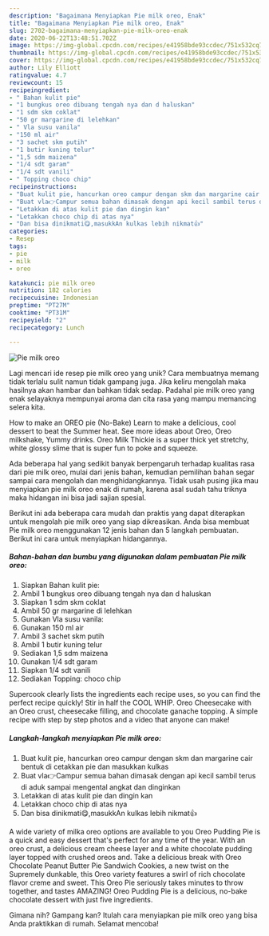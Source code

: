 ```yaml
---
description: "Bagaimana Menyiapkan Pie milk oreo, Enak"
title: "Bagaimana Menyiapkan Pie milk oreo, Enak"
slug: 2702-bagaimana-menyiapkan-pie-milk-oreo-enak
date: 2020-06-22T13:48:51.702Z
image: https://img-global.cpcdn.com/recipes/e41958bde93ccdec/751x532cq70/pie-milk-oreo-foto-resep-utama.jpg
thumbnail: https://img-global.cpcdn.com/recipes/e41958bde93ccdec/751x532cq70/pie-milk-oreo-foto-resep-utama.jpg
cover: https://img-global.cpcdn.com/recipes/e41958bde93ccdec/751x532cq70/pie-milk-oreo-foto-resep-utama.jpg
author: Lily Elliott
ratingvalue: 4.7
reviewcount: 15
recipeingredient:
- " Bahan kulit pie"
- "1 bungkus oreo dibuang tengah nya dan d haluskan"
- "1 sdm skm coklat"
- "50 gr margarine di lelehkan"
- " Vla susu vanila"
- "150 ml air"
- "3 sachet skm putih"
- "1 butir kuning telur"
- "1,5 sdm maizena"
- "1/4 sdt garam"
- "1/4 sdt vanili"
- " Topping choco chip"
recipeinstructions:
- "Buat kulit pie, hancurkan oreo campur dengan skm dan margarine cair bentuk di cetakkan pie dan masukkan kulkas"
- "Buat vla👉Campur semua bahan dimasak dengan api kecil sambil terus di aduk sampai mengental angkat dan dinginkan"
- "Letakkan di atas kulit pie dan dingin kan"
- "Letakkan choco chip di atas nya"
- "Dan bisa dinikmati😋,masukkAn kulkas lebih nikmat👍"
categories:
- Resep
tags:
- pie
- milk
- oreo

katakunci: pie milk oreo 
nutrition: 182 calories
recipecuisine: Indonesian
preptime: "PT27M"
cooktime: "PT31M"
recipeyield: "2"
recipecategory: Lunch

---
```



![Pie milk oreo](https://img-global.cpcdn.com/recipes/e41958bde93ccdec/751x532cq70/pie-milk-oreo-foto-resep-utama.jpg)

Lagi mencari ide resep pie milk oreo yang unik? Cara membuatnya memang tidak terlalu sulit namun tidak gampang juga. Jika keliru mengolah maka hasilnya akan hambar dan bahkan tidak sedap. Padahal pie milk oreo yang enak selayaknya mempunyai aroma dan cita rasa yang mampu memancing selera kita.

How to make an OREO pie (No-Bake) Learn to make a delicious, cool dessert to beat the Summer heat. See more ideas about Oreo, Oreo milkshake, Yummy drinks. Oreo Milk Thickie is a super thick yet stretchy, white glossy slime that is super fun to poke and squeeze.

Ada beberapa hal yang sedikit banyak berpengaruh terhadap kualitas rasa dari pie milk oreo, mulai dari jenis bahan, kemudian pemilihan bahan segar sampai cara mengolah dan menghidangkannya. Tidak usah pusing jika mau menyiapkan pie milk oreo enak di rumah, karena asal sudah tahu triknya maka hidangan ini bisa jadi sajian spesial.


Berikut ini ada beberapa cara mudah dan praktis yang dapat diterapkan untuk mengolah pie milk oreo yang siap dikreasikan. Anda bisa membuat Pie milk oreo menggunakan 12 jenis bahan dan 5 langkah pembuatan. Berikut ini cara untuk menyiapkan hidangannya.

<!--inarticleads1-->

##### Bahan-bahan dan bumbu yang digunakan dalam pembuatan Pie milk oreo:

1. Siapkan  Bahan kulit pie:
1. Ambil 1 bungkus oreo dibuang tengah nya dan d haluskan
1. Siapkan 1 sdm skm coklat
1. Ambil 50 gr margarine di lelehkan
1. Gunakan  Vla susu vanila:
1. Gunakan 150 ml air
1. Ambil 3 sachet skm putih
1. Ambil 1 butir kuning telur
1. Sediakan 1,5 sdm maizena
1. Gunakan 1/4 sdt garam
1. Siapkan 1/4 sdt vanili
1. Sediakan  Topping: choco chip


Supercook clearly lists the ingredients each recipe uses, so you can find the perfect recipe quickly! Stir in half the COOL WHIP. Oreo Cheesecake with an Oreo crust, cheesecake filling, and chocolate ganache topping. A simple recipe with step by step photos and a video that anyone can make! 

<!--inarticleads2-->

##### Langkah-langkah menyiapkan Pie milk oreo:

1. Buat kulit pie, hancurkan oreo campur dengan skm dan margarine cair bentuk di cetakkan pie dan masukkan kulkas
1. Buat vla👉Campur semua bahan dimasak dengan api kecil sambil terus di aduk sampai mengental angkat dan dinginkan
1. Letakkan di atas kulit pie dan dingin kan
1. Letakkan choco chip di atas nya
1. Dan bisa dinikmati😋,masukkAn kulkas lebih nikmat👍


A wide variety of milka oreo options are available to you Oreo Pudding Pie is a quick and easy dessert that&#39;s perfect for any time of the year. With an oreo crust, a delicious cream cheese layer and a white chocolate pudding layer topped with crushed oreos and. Take a delicious break with Oreo Chocolate Peanut Butter Pie Sandwich Cookies, a new twist on the Supremely dunkable, this Oreo variety features a swirl of rich chocolate flavor creme and sweet. This Oreo Pie seriously takes minutes to throw together, and tastes AMAZING! Oreo Pudding Pie is a delicious, no-bake chocolate dessert with just five ingredients. 

Gimana nih? Gampang kan? Itulah cara menyiapkan pie milk oreo yang bisa Anda praktikkan di rumah. Selamat mencoba!
